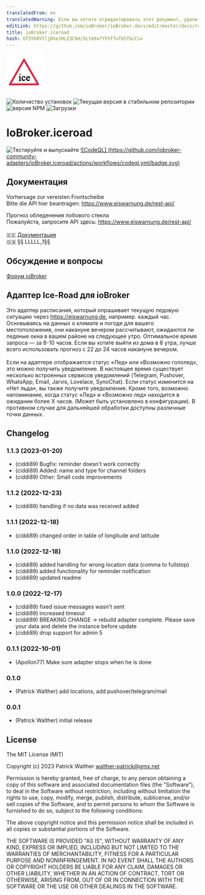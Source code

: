 ```yaml
---
translatedFrom: en
translatedWarning: Если вы хотите отредактировать этот документ, удалите поле «translationFrom», в противном случае этот документ будет снова автоматически переведен
editLink: https://github.com/ioBroker/ioBroker.docs/edit/master/docs/ru/adapterref/iobroker.iceroad/README.md
title: ioBroker.iceroad
hash: GT3Yk8VYljDheJHLZ3CbH/9itm9a7YYSffuTbSfGcCs=
---
```

![Логотип](../../../en/adapterref/iobroker.iceroad/docs/de/img/iceroad.png)

![Количество установок](http://iobroker.live/badges/iceroad-installed.svg)
![Текущая версия в стабильном репозитории](http://iobroker.live/badges/iceroad-stable.svg)
![версия NPM](http://img.shields.io/npm/v/iobroker.iceroad.svg)
![Загрузки](https://img.shields.io/npm/dm/iobroker.iceroad.svg)

# IoBroker.iceroad
![Тестируйте и выпускайте](https://github.com/iobroker-community-adapters/iobroker.iceroad/workflows/Test%20and%20Release/badge.svg) [![CodeQL] (https://github.com/iobroker-community-adapters/ioBroker.iceroad/actions/workflows/codeql.yml/badge.svg)](https://github.com/iobroker-community-adapters/ioBroker.iceroad/actions/workflows/codeql.yml)

## Документация
Vorhersage zur vereisten Frontscheibe</br> Bitte die API hier beantragen: https://www.eiswarnung.de/rest-api/ </br>

Прогноз обледенения лобового стекла</br> Пожалуйста, запросите API здесь: https://www.eiswarnung.de/rest-api/ </br> </br> 🇩🇪 [Документация](docs/de/iceroad.md)</br> 🇬🇧 §§ LLLLL_1§§</br>

## Обсуждение и вопросы
[Форум ioBroker](https://forum.iobroker.net/topic/50041/test-adapter-ice-road)</br>

## Адаптер Ice-Road для ioBroker
Это адаптер расписания, который опрашивает текущую ледовую ситуацию через https://eiswarnung.de, например. каждый час.
Основываясь на данных о климате и погоде для вашего местоположения, они накануне вечером рассчитывают, ожидаются ли ледяные окна в вашем районе на следующее утро. Оптимальное время запроса — за 8-10 часов. Если вы хотите выйти из дома в 8 утра, лучше всего использовать прогноз с 22 до 24 часов накануне вечером.</br> </br> Если на адаптере отображается статус «Лед» или «Возможно гололед», это можно получить уведомление. В настоящее время существует несколько встроенных сервисов уведомлений (Telegram, Pushover, WhatsApp, Email, Jarvis, Lovelace, SynoChat). Если статус изменится на «Нет льда», вы также получите уведомление. Кроме того, возможно напоминание, когда статус «Лед» и «Возможно лед» находится в ожидании более X часов. (Может быть установлено в конфигурации). В противном случае для дальнейшей обработки доступны различные точки данных.

## Changelog

<!--
    Placeholder for the next version (at the beginning of the line):
    ### **WORK IN PROGRESS**
-->
### 1.1.3 (2023-01-20)

-   (ciddi89) Bugfix: reminder doesn't work correctly
-   (ciddi89) Added: name and type for channel folders
-   (ciddi89) Other: Small code improvements

### 1.1.2 (2022-12-23)

-   (ciddi89) handling if no data was received added

### 1.1.1 (2022-12-18)

-   (ciddi89) changed order in table of longitude and latitude

### 1.1.0 (2022-12-18)

-   (ciddi89) added handling for wrong location data (comma to fullstop)
-   (ciddi89) added functionality for reminder notification
-   (ciddi89) updated readme

### 1.0.0 (2022-12-17)

-   (ciddi89) fixed issue messages wasn't sent
-   (ciddi89) increased timeout
-   (ciddi89) BREAKING CHANGE -> rebuild adapter complete. Please save your data and delete the instance before update
-   (ciddi89) drop support for admin 5

### 0.1.1 (2022-10-01)

-   (Apollon77) Make sure adapter stops when he is done

### 0.1.0

-   (Patrick Walther) add locations, add pushover/telegram/mail

### 0.0.1

-   (Patrick Walther) initial release

## License

The MIT License (MIT)

Copyright (c) 2023 Patrick Walther walther-patrick@gmx.net

Permission is hereby granted, free of charge, to any person obtaining a copy
of this software and associated documentation files (the "Software"), to deal
in the Software without restriction, including without limitation the rights
to use, copy, modify, merge, publish, distribute, sublicense, and/or sell
copies of the Software, and to permit persons to whom the Software is
furnished to do so, subject to the following conditions:

The above copyright notice and this permission notice shall be included in
all copies or substantial portions of the Software.

THE SOFTWARE IS PROVIDED "AS IS", WITHOUT WARRANTY OF ANY KIND, EXPRESS OR
IMPLIED, INCLUDING BUT NOT LIMITED TO THE WARRANTIES OF MERCHANTABILITY,
FITNESS FOR A PARTICULAR PURPOSE AND NONINFRINGEMENT. IN NO EVENT SHALL THE
AUTHORS OR COPYRIGHT HOLDERS BE LIABLE FOR ANY CLAIM, DAMAGES OR OTHER
LIABILITY, WHETHER IN AN ACTION OF CONTRACT, TORT OR OTHERWISE, ARISING FROM,
OUT OF OR IN CONNECTION WITH THE SOFTWARE OR THE USE OR OTHER DEALINGS IN
THE SOFTWARE.